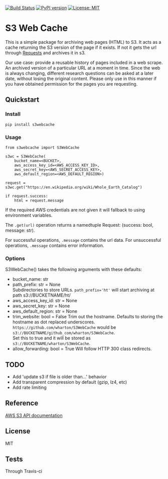 [![Build Status](https://travis-ci.org/wharton/S3WebCache.svg?branch=master)](https://travis-ci.org/wharton/S3WebCache)
[![PyPI version](https://badge.fury.io/py/S3WebCache.svg)](https://badge.fury.io/py/S3WebCache)
[![License: MIT](https://img.shields.io/badge/License-MIT-yellow.svg)](https://opensource.org/licenses/MIT)

# S3 Web Cache

This is a simple package for archiving web pages (HTML) to S3. It acts as a cache returning the S3 version of the page if it exists. If not it gets the url through [Requests](http://docs.python-requests.org/en/master/) and archives it in s3.

Our use case: provide a reusable history of pages included in a web scrape. An archived version of a particular URL at a moment in time. Since the web is always changing, different research questions can be asked at a later date, without losing the original content. Please only use in this manner if you have obtained permission for the pages you are requesting.


## Quickstart


### Install

`pip install s3webcache`


### Usage

```
from s3webcache import S3WebCache

s3wc = S3WebCache(
    bucket_name=<BUCKET>,
    aws_access_key_id=<AWS_ACCESS_KEY_ID>,
    aws_secret_key=<AWS_SECRET_ACCESS_KEY>,
    aws_default_region=<AWS_DEFAULT_REGION>)

request = s3wc.get("https://en.wikipedia.org/wiki/Whole_Earth_Catalog")

if request.success:
    html = request.message
```

If the required AWS credentials are not given it will fallback to using environment variables.

The `.get(url)` operation returns a namedtuple Request: (success: bool, message: str).

For successful operations, `.message` contains the url data.
For unsuccessful operations, `.message` contains error information.


### Options

S3WebCache() takes the following arguments with these defaults:
 - bucket_name: str
 - path_prefix: str = None\
    Subdirectories to store URLs. `path_prefix='ht'` will start archiving at path s3://BUCKETNAME/ht/
 - aws_access_key_id: str = None 
 - aws_secret_key: str = None
 - aws_default_region: str = None 
 - trim_website: bool = False
    Trim out the hostname. Defaults to storing the hostname as dot replaced underscores. `https://github.com/wharton/S3WebCache` would be `s3://BUCKETNAME/github_com/wharton/S3WebCache`.\
    Set this to true and it will be stored as `s3://BUCKETNAME/wharton/S3WebCache`.
 - allow_forwarding: bool = True
    Will follow HTTP 300 class redirects.


## TODO

 - Add 'update s3 if file is older than...' behavior
 - Add transparent compression by default (gzip, lz4, etc)
 - Add rate limiting


## Reference

[AWS S3 API documentation](https://boto3.amazonaws.com/v1/documentation/api/latest/reference/services/s3.html) 


## License

MIT


## Tests

Through Travis-ci